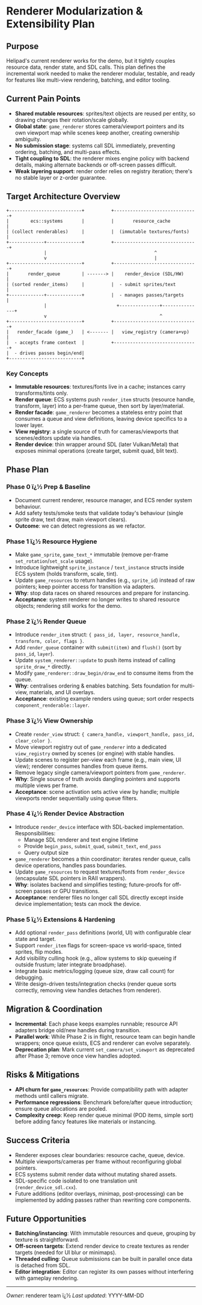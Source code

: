﻿# Renderer Modularization & Extensibility Plan

## Purpose

Helipad's current renderer works for the demo, but it tightly couples resource data, render state, and SDL calls. This plan defines the incremental work needed to make the renderer modular, testable, and ready for features like multi-view rendering, batching, and editor tooling.

## Current Pain Points

- **Shared mutable resources**: sprites/text objects are reused per entity, so drawing changes their rotation/scale globally.
- **Global state**: `game_renderer` stores camera/viewport pointers and its own viewport map while scenes keep another, creating ownership ambiguity.
- **No submission stage**: systems call SDL immediately, preventing ordering, batching, and multi-pass effects.
- **Tight coupling to SDL**: the renderer mixes engine policy with backend details, making alternate backends or off-screen passes difficult.
- **Weak layering support**: render order relies on registry iteration; there's no stable layer or z-order guarantee.

## Target Architecture Overview

```
+---------------------------+          +-------------------------------+
|        ecs::systems       |          |       resource_cache           |
| (collect renderables)     |          |  (immutable textures/fonts)    |
+-------------+-------------+          +-------------------------------+
              |                                        ^
              v                                        |
+---------------------------+          +-------------------------------+
|       render_queue        | -------> |    render_device (SDL/HW)      |
| (sorted render_items)     |          |  - submit sprites/text         |
+-------------+-------------+          |  - manages passes/targets      |
              |                          +---------------+---------------+
              v                                          ^
+---------------------------+          +-------------------------------+
|   render_facade (game_)   | <------- |   view_registry (camera+vp)    |
|  - accepts frame context  |          +-------------------------------+
|  - drives passes begin/end|
+---------------------------+
```

### Key Concepts

- **Immutable resources**: textures/fonts live in a cache; instances carry transforms/tints only.
- **Render queue**: ECS systems push `render_item` structs (resource handle, transform, layer) into a per-frame queue, then sort by layer/material.
- **Render facade**: `game_renderer` becomes a stateless entry point that consumes a queue and view definitions, leaving device specifics to a lower layer.
- **View registry**: a single source of truth for cameras/viewports that scenes/editors update via handles.
- **Render device**: thin wrapper around SDL (later Vulkan/Metal) that exposes minimal operations (create target, submit quad, blit text).

## Phase Plan

### Phase 0 ï¿½ Prep & Baseline

- Document current renderer, resource manager, and ECS render system behaviour.
- Add safety tests/smoke tests that validate today's behaviour (single sprite draw, text draw, main viewport clears).
- **Outcome**: we can detect regressions as we refactor.

### Phase 1 ï¿½ Resource Hygiene

- Make `game_sprite`, `game_text_*` immutable (remove per-frame `set_rotation`/`set_scale` usage).
- Introduce lightweight `sprite_instance` / `text_instance` structs inside ECS system (holds transform, scale, tint).
- Update `game_resources` to return handles (e.g., `sprite_id`) instead of raw pointers; keep pointer access for transition via adapters.
- **Why**: stop data races on shared resources and prepare for instancing.
- **Acceptance**: system renderer no longer writes to shared resource objects; rendering still works for the demo.

### Phase 2 ï¿½ Render Queue

- Introduce `render_item` struct: `{ pass_id, layer, resource_handle, transform, color, flags }`.
- Add `render_queue` container with `submit(item)` and `flush()` (sort by `pass_id`, `layer`).
- Update `system_renderer::update` to push items instead of calling `sprite_draw_*` directly.
- Modify `game_renderer::draw_begin/draw_end` to consume items from the queue.
- **Why**: centralises ordering & enables batching. Sets foundation for multi-view, materials, and UI overlays.
- **Acceptance**: existing example renders using queue; sort order respects `component_renderable::layer`.

### Phase 3 ï¿½ View Ownership

- Create `render_view` struct: `{ camera_handle, viewport_handle, pass_id, clear_color }`.
- Move viewport registry out of `game_renderer` into a dedicated `view_registry` owned by scenes (or engine) with stable handles.
- Update scenes to register per-view each frame (e.g., main view, UI view); renderer consumes handles from queue items.
- Remove legacy single camera/viewport pointers from `game_renderer`.
- **Why**: Single source of truth avoids dangling pointers and supports multiple views per frame.
- **Acceptance**: scene activation sets active view by handle; multiple viewports render sequentially using queue filters.

### Phase 4 ï¿½ Render Device Abstraction

- Introduce `render_device` interface with SDL-backed implementation. Responsibilities:
  - Manage SDL renderer and text engine lifetime
  - Provide `begin_pass`, `submit_quad`, `submit_text`, `end_pass`
  - Query output size
- `game_renderer` becomes a thin coordinator: iterates render queue, calls device operations, handles pass boundaries.
- Update `game_resources` to request textures/fonts from `render_device` (encapsulate SDL pointers in RAII wrappers).
- **Why**: isolates backend and simplifies testing; future-proofs for off-screen passes or GPU transitions.
- **Acceptance**: renderer files no longer call SDL directly except inside device implementation; tests can mock the device.

### Phase 5 ï¿½ Extensions & Hardening

- Add optional `render_pass` definitions (world, UI) with configurable clear state and target.
- Support `render_item` flags for screen-space vs world-space, tinted sprites, flip modes.
- Add visibility culling hook (e.g., allow systems to skip queueing if outside frustum; later integrate broadphase).
- Integrate basic metrics/logging (queue size, draw call count) for debugging.
- Write design-driven tests/integration checks (render queue sorts correctly, removing view handles detaches from renderer).

## Migration & Coordination

- **Incremental**: Each phase keeps examples runnable; resource API adapters bridge old/new handles during transition.
- **Parallel work**: While Phase 2 is in flight, resource team can begin handle wrappers; once queue exists, ECS and renderer can evolve separately.
- **Deprecation plan**: Mark current `set_camera/set_viewport` as deprecated after Phase 3; remove once view handles adopted.

## Risks & Mitigations

- **API churn for `game_resources`**: Provide compatibility path with adapter methods until callers migrate.
- **Performance regressions**: Benchmark before/after queue introduction; ensure queue allocations are pooled.
- **Complexity creep**: Keep render queue minimal (POD items, simple sort) before adding fancy features like materials or instancing.

## Success Criteria

- Renderer exposes clear boundaries: resource cache, queue, device.
- Multiple viewports/cameras per frame without reconfiguring global pointers.
- ECS systems submit render data without mutating shared assets.
- SDL-specific code isolated to one translation unit (`render_device_sdl.cxx`).
- Future additions (editor overlays, minimap, post-processing) can be implemented by adding passes rather than rewriting core components.

## Future Opportunities

- **Batching/instancing**: With immutable resources and queue, grouping by texture is straightforward.
- **Off-screen targets**: Extend render device to create textures as render targets (needed for UI blur or minimaps).
- **Threaded culling**: Queue submissions can be built in parallel once data is detached from SDL.
- **Editor integration**: Editor can register its own passes without interfering with gameplay rendering.

---
*Owner*: renderer team  ï¿½  *Last updated*: YYYY-MM-DD


